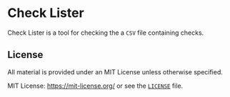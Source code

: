 # Check Lister

Check Lister is a tool for checking the a `CSV` file containing checks.



## License

All material is provided under an MIT License unless otherwise specified.

MIT License: https://mit-license.org/ or see the [`LICENSE`](./LICENSE) file.